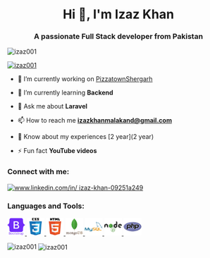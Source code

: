 <h1 align="center">Hi 👋, I'm Izaz Khan</h1>
<h3 align="center">A passionate Full Stack developer from Pakistan</h3>

<p align="left"> <img src="https://komarev.com/ghpvc/?username=izaz001&label=Profile%20views&color=0e75b6&style=flat" alt="izaz001" /> </p>

<p align="left"> <a href="https://github.com/ryo-ma/github-profile-trophy"><img src="https://github-profile-trophy.vercel.app/?username=izaz001" alt="izaz001" /></a> </p>

- 🔭 I’m currently working on [PizzatownShergarh](https://pizzatownshergarh.com/)

- 🌱 I’m currently learning **Backend**

- 💬 Ask me about **Laravel**

- 📫 How to reach me **izazkhanmalakand@gmail.com**

- 📄 Know about my experiences [2 year](2 year)

- ⚡ Fun fact **YouTube videos**

<h3 align="left">Connect with me:</h3>
<p align="left">
<a href="https://linkedin.com/in/www.linkedin.com/in/ izaz-khan-09251a249" target="blank"><img align="center" src="https://raw.githubusercontent.com/rahuldkjain/github-profile-readme-generator/master/src/images/icons/Social/linked-in-alt.svg" alt="www.linkedin.com/in/ izaz-khan-09251a249" height="30" width="40" /></a>
</p>

<h3 align="left">Languages and Tools:</h3>
<p align="left"> <a href="https://getbootstrap.com" target="_blank" rel="noreferrer"> <img src="https://raw.githubusercontent.com/devicons/devicon/master/icons/bootstrap/bootstrap-plain-wordmark.svg" alt="bootstrap" width="40" height="40"/> </a> <a href="https://www.w3schools.com/css/" target="_blank" rel="noreferrer"> <img src="https://raw.githubusercontent.com/devicons/devicon/master/icons/css3/css3-original-wordmark.svg" alt="css3" width="40" height="40"/> </a> <a href="https://www.w3.org/html/" target="_blank" rel="noreferrer"> <img src="https://raw.githubusercontent.com/devicons/devicon/master/icons/html5/html5-original-wordmark.svg" alt="html5" width="40" height="40"/> </a> <a href="https://www.mongodb.com/" target="_blank" rel="noreferrer"> <img src="https://raw.githubusercontent.com/devicons/devicon/master/icons/mongodb/mongodb-original-wordmark.svg" alt="mongodb" width="40" height="40"/> </a> <a href="https://www.mysql.com/" target="_blank" rel="noreferrer"> <img src="https://raw.githubusercontent.com/devicons/devicon/master/icons/mysql/mysql-original-wordmark.svg" alt="mysql" width="40" height="40"/> </a> <a href="https://nodejs.org" target="_blank" rel="noreferrer"> <img src="https://raw.githubusercontent.com/devicons/devicon/master/icons/nodejs/nodejs-original-wordmark.svg" alt="nodejs" width="40" height="40"/> </a> <a href="https://www.php.net" target="_blank" rel="noreferrer"> <img src="https://raw.githubusercontent.com/devicons/devicon/master/icons/php/php-original.svg" alt="php" width="40" height="40"/> </a> </p>

<p><img align="left" src="https://github-readme-stats.vercel.app/api/top-langs?username=izaz001&show_icons=true&locale=en&layout=compact" alt="izaz001" /></p>

<p>&nbsp;<img align="center" src="https://github-readme-stats.vercel.app/api?username=izaz001&show_icons=true&locale=en" alt="izaz001" /></p>





